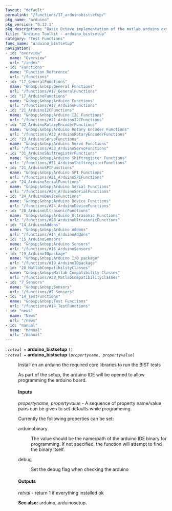 ```yaml
---
layout: "default"
permalink: "/functions/17_arduinobistsetup/"
pkg_name: "arduino"
pkg_version: "0.12.1"
pkg_description: "Basic Octave implementation of the matlab arduino extension,  allowing communication to a programmed arduino board to control its  hardware."
title: "Arduino Toolkit - arduino_bistsetup"
category: "Test Functions"
func_name: "arduino_bistsetup"
navigation:
- id: "overview"
  name: "Overview"
  url: "/index"
- id: "Functions"
  name: "Function Reference"
  url: "/functions"
- id: "17_GeneralFunctions"
  name: "&nbsp;&nbsp;General Functions"
  url: "/functions/#17_GeneralFunctions"
- id: "17_ArduinoFunctions"
  name: "&nbsp;&nbsp;Arduino Functions"
  url: "/functions/#17_ArduinoFunctions"
- id: "21_ArduinoI2CFunctions"
  name: "&nbsp;&nbsp;Arduino I2C Functions"
  url: "/functions/#21_ArduinoI2CFunctions"
- id: "32_ArduinoRotaryEncoderFunctions"
  name: "&nbsp;&nbsp;Arduino Rotary Encoder Functions"
  url: "/functions/#32_ArduinoRotaryEncoderFunctions"
- id: "23_ArduinoServoFunctions"
  name: "&nbsp;&nbsp;Arduino Servo Functions"
  url: "/functions/#23_ArduinoServoFunctions"
- id: "31_ArduinoShiftregisterFunctions"
  name: "&nbsp;&nbsp;Arduino Shiftregister Functions"
  url: "/functions/#31_ArduinoShiftregisterFunctions"
- id: "21_ArduinoSPIFunctions"
  name: "&nbsp;&nbsp;Arduino SPI Functions"
  url: "/functions/#21_ArduinoSPIFunctions"
- id: "24_ArduinoSerialFunctions"
  name: "&nbsp;&nbsp;Arduino Serial Functions"
  url: "/functions/#24_ArduinoSerialFunctions"
- id: "24_ArduinoDeviceFunctions"
  name: "&nbsp;&nbsp;Arduino Device Functions"
  url: "/functions/#24_ArduinoDeviceFunctions"
- id: "28_ArduinoUltrasonicFunctions"
  name: "&nbsp;&nbsp;Arduino Ultrasonic Functions"
  url: "/functions/#28_ArduinoUltrasonicFunctions"
- id: "14_ArduinoAddons"
  name: "&nbsp;&nbsp;Arduino Addons"
  url: "/functions/#14_ArduinoAddons"
- id: "15_ArduinoSensors"
  name: "&nbsp;&nbsp;Arduino Sensors"
  url: "/functions/#15_ArduinoSensors"
- id: "19_ArduinoIOpackage"
  name: "&nbsp;&nbsp;Arduino I/O package"
  url: "/functions/#19_ArduinoIOpackage"
- id: "28_MatlabCompatibilityClasses"
  name: "&nbsp;&nbsp;Matlab Compatibility Classes"
  url: "/functions/#28_MatlabCompatibilityClasses"
- id: "7_Sensors"
  name: "&nbsp;&nbsp;Sensors"
  url: "/functions/#7_Sensors"
- id: "14_TestFunctions"
  name: "&nbsp;&nbsp;Test Functions"
  url: "/functions/#14_TestFunctions"
- id: "news"
  name: "News"
  url: "/news"
- id: "manual"
  name: "Manual"
  url: "/manual"
---
```

<dl class="first-deftypefn">
<dt class="deftypefn" id="index-arduino_005fbistsetup"><span class="category-def">: </span><span><code class="def-type"><var class="var">retval</var> =</code> <strong class="def-name">arduino_bistsetup</strong> <code class="def-code-arguments">()</code><a class="copiable-link" href='#index-arduino_005fbistsetup'></a></span></dt>
<dt class="deftypefnx def-cmd-deftypefn" id="index-arduino_005fbistsetup-1"><span class="category-def">: </span><span><code class="def-type"><var class="var">retval</var> =</code> <strong class="def-name">arduino_bistsetup</strong> <code class="def-code-arguments">(<var class="var">propertyname</var>, <var class="var">propertyvalue</var>)</code><a class="copiable-link" href='#index-arduino_005fbistsetup-1'></a></span></dt>
<dd><p>Install on an arduino the required core libraries to run the BIST tests
</p>
<p>As part of the setup, the arduino IDE will be opened to allow programming
 the arduino board.
</p>
<h4 class="subsubheading" id="Inputs">Inputs</h4>
 
<p><var class="var">propertyname</var>, <var class="var">propertyvalue</var> - A sequence of property name/value pairs can be given
 to set defaults while programming.
</p>
<p>Currently the following properties can be set:
 </p><dl class="table">
<dt>arduinobinary</dt>
<dd><p>The value should be the name/path of the arduino IDE binary for programming. If not specified,
 the function will attempt to find the binary itself.
 </p></dd>
<dt>debug</dt>
<dd><p>Set the debug flag when checking the arduino
 </p></dd>
</dl>

<h4 class="subsubheading" id="Outputs">Outputs</h4>
<p><var class="var">retval</var> - return 1 if everything installed ok
</p>

<p><strong class="strong">See also:</strong> arduino, arduinosetup.
 </p></dd></dl>